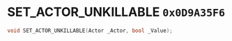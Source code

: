 # SET_ACTOR_UNKILLABLE `0x0D9A35F6`

```cpp
void SET_ACTOR_UNKILLABLE(Actor _Actor, bool _Value);
```